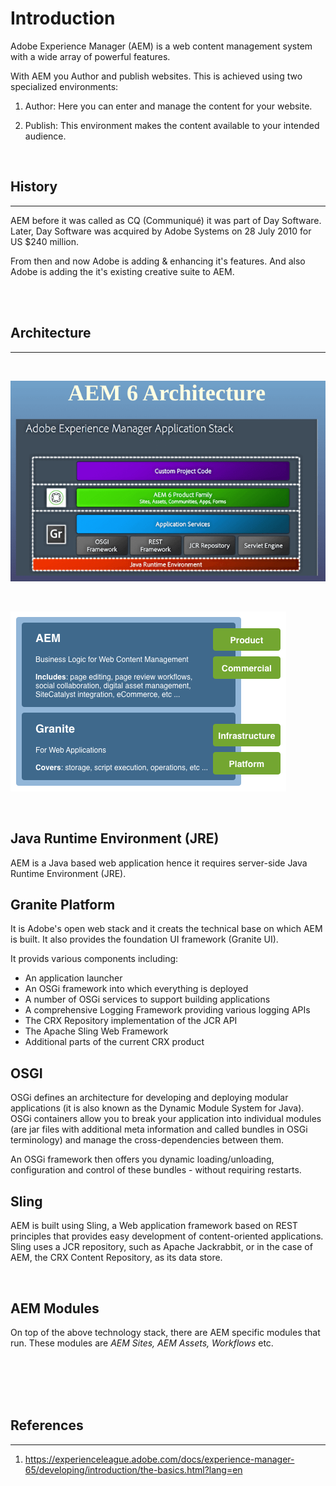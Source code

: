 # Introduction

Adobe Experience Manager (AEM) is a web content management system with a wide array of powerful features.

With AEM you Author and publish websites. This is achieved using two specialized environments:

1. Author:
    Here you can enter and manage the content for your website.

2. Publish:
    This environment makes the content available to your intended audience.

</br>

## History

*****

AEM before it was called as CQ (Communiqué) it was part of Day Software.
Later, Day Software was acquired by Adobe Systems on 28 July 2010 for US $240 million.

From then and now Adobe is adding & enhancing it's features. And also Adobe is adding the it's existing creative suite to AEM.

</br>
</br>

## Architecture

*****

</br>

![aem architecture](./images/aem2.png "aem architecture")

</br>

![aem architecture](./images/aem1.png "aem architecture")

</br>

## Java Runtime Environment (JRE)

AEM is a Java based web application hence it requires server-side Java Runtime Environment (JRE).

## Granite Platform

It is Adobe's open web stack and it creats the technical base on which AEM is built. It also provides the foundation UI framework (Granite UI).

It provids various components including:

* An application launcher
* An OSGi framework into which everything is deployed
* A number of OSGi services to support building applications
* A comprehensive Logging Framework providing various logging APIs
* The CRX Repository implementation of the JCR API
* The Apache Sling Web Framework
* Additional parts of the current CRX product

## OSGI

OSGi defines an architecture for developing and deploying modular applications (it is also known as the Dynamic Module System for Java). OSGi containers allow you to break your application into individual modules (are jar files with additional meta information and called bundles in OSGi terminology) and manage the cross-dependencies between them.

An OSGi framework then offers you dynamic loading/unloading, configuration and control of these bundles - without requiring restarts.

## Sling

AEM is built using Sling, a Web application framework based on REST principles that provides easy development of content-oriented applications. Sling uses a JCR repository, such as Apache Jackrabbit, or in the case of AEM, the CRX Content Repository, as its data store.

</br>

## AEM Modules

On top of the above technology stack, there are AEM specific modules that run. These modules are *AEM Sites, AEM Assets, Workflows* etc.

</br>
</br>
</br>
</br>

## References

*****

1. <https://experienceleague.adobe.com/docs/experience-manager-65/developing/introduction/the-basics.html?lang=en>
